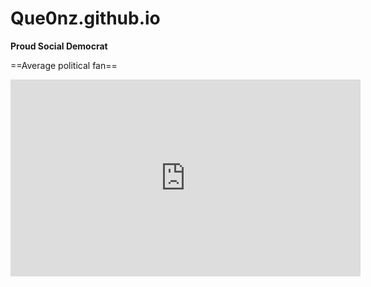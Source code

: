 # Que0nz.github.io
**Proud Social Democrat**

==Average political fan==

<iframe width="560" height="315" src="https://www.youtube.com/embed/OvJ8YDma7Wk" title="YouTube video player" frameborder="0" allow="accelerometer; autoplay; clipboard-write; encrypted-media; gyroscope; picture-in-picture" allowfullscreen></iframe>
